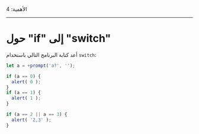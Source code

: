 الأهمية: 4

---

# حول "if" إلى "switch"

أعد كتابة البرنامج التالي باستخدام `switch`:

```js run
let a = +prompt('a?', '');

if (a == 0) {
  alert( 0 );
}
if (a == 1) {
  alert( 1 );
}

if (a == 2 || a == 3) {
  alert( '2,3' );
}
```

